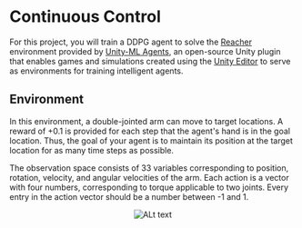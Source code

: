 # Continuous Control

For this project, you will train a DDPG agent to solve the [Reacher](https://github.com/Unity-Technologies/ml-agents/blob/master/docs/Learning-Environment-Examples.md#reacher) environment provided by [Unity-ML Agents](https://github.com/Unity-Technologies/ml-agents), an open-source Unity plugin that enables games and simulations created using the [Unity Editor](https://unity3d.com/) to serve as environments for training intelligent agents. 

## Environment

In this environment, a double-jointed arm can move to target locations. A reward of +0.1 is provided for each step that the agent's hand is in the goal location. Thus, the goal of your agent is to maintain its position at the target location for as many time steps as possible.

The observation space consists of 33 variables corresponding to position, rotation, velocity, and angular velocities of the arm. Each action is a vector with four numbers, corresponding to torque applicable to two joints. Every entry in the action vector should be a number between -1 and 1.

<center>
    
![ALt text](https://user-images.githubusercontent.com/10624937/43851024-320ba930-9aff-11e8-8493-ee547c6af349.gif)

</center>
